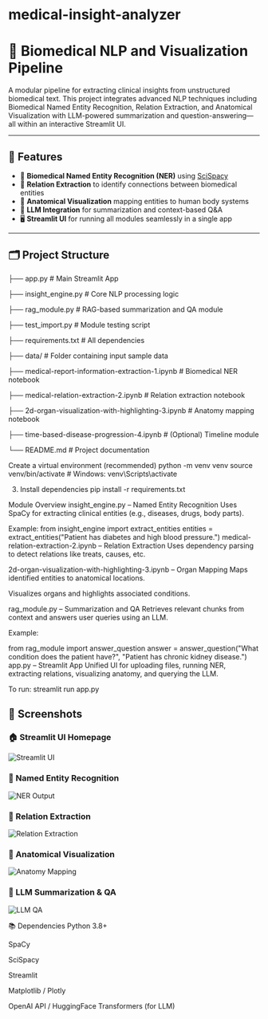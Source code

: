 ﻿# medical-insight-analyzer
# 🧠 Biomedical NLP and Visualization Pipeline

A modular pipeline for extracting clinical insights from unstructured biomedical text. This project integrates advanced NLP techniques including Biomedical Named Entity Recognition, Relation Extraction, and Anatomical Visualization with LLM-powered summarization and question-answering—all within an interactive Streamlit UI.

---

## 📌 Features

- 🔬 **Biomedical Named Entity Recognition (NER)** using [SciSpacy](https://allenai.github.io/scispacy/)
- 🧩 **Relation Extraction** to identify connections between biomedical entities
- 🧠 **Anatomical Visualization** mapping entities to human body systems
- 🤖 **LLM Integration** for summarization and context-based Q&A
- 🖥️ **Streamlit UI** for running all modules seamlessly in a single app

---

## 🗂️ Project Structure
├── app.py # Main Streamlit App

├── insight_engine.py # Core NLP processing logic

├── rag_module.py # RAG-based summarization and QA module

├── test_import.py # Module testing script

├── requirements.txt # All dependencies

├── data/ # Folder containing input sample data

├── medical-report-information-extraction-1.ipynb # Biomedical NER notebook

├── medical-relation-extraction-2.ipynb # Relation extraction notebook

├── 2d-organ-visualization-with-highlighting-3.ipynb # Anatomy mapping notebook

├── time-based-disease-progression-4.ipynb # (Optional) Timeline module

└── README.md # Project documentation



Create a virtual environment (recommended)
python -m venv venv
source venv/bin/activate  # Windows: venv\Scripts\activate


3. Install dependencies
pip install -r requirements.txt

Module Overview
insight_engine.py – Named Entity Recognition
Uses SpaCy for extracting clinical entities (e.g., diseases, drugs, body parts).

Example:
from insight_engine import extract_entities
entities = extract_entities("Patient has diabetes and high blood pressure.")
medical-relation-extraction-2.ipynb – Relation Extraction
Uses dependency parsing to detect relations like treats, causes, etc.

2d-organ-visualization-with-highlighting-3.ipynb – Organ Mapping
Maps identified entities to anatomical locations.

Visualizes organs and highlights associated conditions.

rag_module.py – Summarization and QA
Retrieves relevant chunks from context and answers user queries using an LLM.

Example:

from rag_module import answer_question
answer = answer_question("What condition does the patient have?", "Patient has chronic kidney disease.")
app.py – Streamlit App
Unified UI for uploading files, running NER, extracting relations, visualizing anatomy, and querying the LLM.

To run:
streamlit run app.py

## 📸 Screenshots

### 🏠 Streamlit UI Homepage
![Streamlit UI](streamlit_home.png)

### 🔬 Named Entity Recognition
![NER Output](ner_output.png)

### 🔗 Relation Extraction
![Relation Extraction](relation_output.png)

### 🧠 Anatomical Visualization
![Anatomy Mapping](anatomy_map.png)

### 🤖 LLM Summarization & QA
![LLM QA](llm_qa.png)


📚 Dependencies
Python 3.8+

SpaCy

SciSpacy

Streamlit

Matplotlib / Plotly

OpenAI API / HuggingFace Transformers (for LLM)

